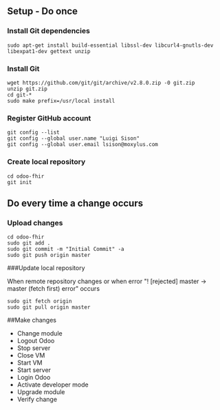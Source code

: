 ## Setup - Do once

### Install Git dependencies
```
sudo apt-get install build-essential libssl-dev libcurl4-gnutls-dev libexpat1-dev gettext unzip
```

### Install Git
```
wget https://github.com/git/git/archive/v2.8.0.zip -0 git.zip
unzip git.zip
cd git-*
sudo make prefix=/usr/local install
```
### Register GitHub account
```
git config --list
git config --global user.name "Luigi Sison"
git config --global user.email lsison@moxylus.com
```
### Create local repository
```
cd odoo-fhir
git init
```
## Do every time a change occurs

### Upload changes
```
cd odoo-fhir
sudo git add .
sudo git commit -m "Initial Commit" -a
sudo git push origin master
```

###Update local repository 

When remote repository changes or when error "! [rejected] master -> master (fetch first) error" occurs
```
sudo git fetch origin
sudo git pull origin master
```

##Make changes
* Change module 
* Logout Odoo
* Stop server
* Close VM
* Start VM
* Start server
* Login Odoo
* Activate developer mode
* Upgrade module
* Verify change
